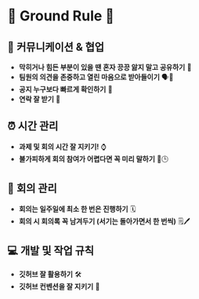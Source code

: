 # 📢 Ground Rule 📢

## 📢 커뮤니케이션 & 협업
- **막히거나 힘든 부분이 있을 땐 혼자 끙끙 앓지 말고 공유하기** 🤗  
- **팀원의 의견을 존중하고 열린 마음으로 받아들이기** 🗣️🤲  
- **공지 누구보다 빠르게 확인하기** 🚀  
- **연락 잘 받기** 📱  

## ⏰ 시간 관리
- **과제 및 회의 시간 잘 지키기!** ⌚  
- **불가피하게 회의 참여가 어렵다면 꼭 미리 말하기** 🚫🕒  

## 📝 회의 관리
- **회의는 일주일에 최소 한 번은 진행하기** 🗓️
- **회의 시 회의록 꼭 남겨두기 (서기는 돌아가면서 한 번씩)** 🗒️🖊️  

## 💻 개발 및 작업 규칙
- **깃허브 잘 활용하기** 🛠  
- **깃허브 컨벤션을 잘 지키기** 📑  
